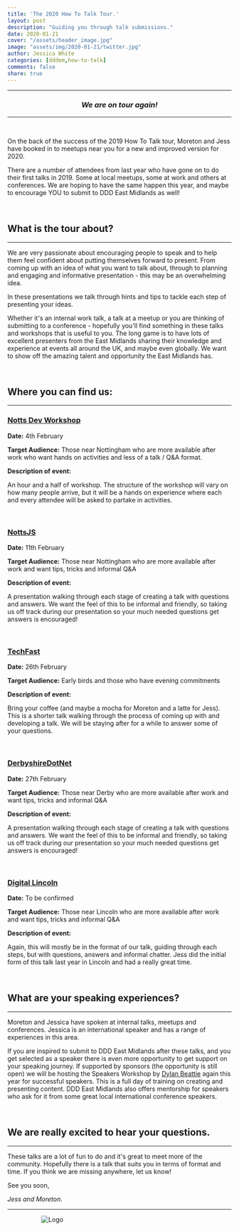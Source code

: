 ```yaml
---
title: 'The 2020 How To Talk Tour.'
layout: post
description: "Guiding you through talk submissions."
date: 2020-01-21
cover: "/assets/header_image.jpg"
image: "assets/img/2020-01-21/twitter.jpg"
author: Jessica White
categories: [dddem,how-to-talk]
comments: false
share: true
---
```


----
<center>
<h3 class="quote"><i>We are on tour again!</i></h3>
</center>

---

<br/>

On the back of the success of the 2019 How To Talk tour, Moreton and Jess have booked in to meetups near you for a new and improved version for 2020.

There are a number of attendees from last year who have gone on to do their first talks in 2019. Some at local meetups, some at work and others at conferences. We are hoping to have the same happen this year, and maybe to encourage YOU to submit to DDD East Midlands as well!

<br/>

## What is the tour about?
---

We are very passionate about encouraging people to speak and to help them feel confident about putting themselves forward to present. From coming up with an idea of what you want to talk about, through to planning and engaging and informative presentation - this may be an overwhelming idea.

In these presentations we talk through hints and tips to tackle each step of presenting your ideas.

Whether it's an internal work talk, a talk at a meetup or you are thinking of submitting to a conference - hopefully you'll find something in these talks and workshops that is useful to you. The long game is to have lots of excellent presenters from the East Midlands sharing their knowledge and experience at events all around the UK, and maybe even globally. We want to show off the amazing talent and opportunity the East Midlands has.

<br/>

## Where you can find us:
---

### <a href="https://www.meetup.com/Notts-Dev-Workshop/events/267988124/?isFirstPublish=true" target="_blank">Notts Dev Workshop</a>

<strong>Date:</strong> 4th February

<strong>Target Audience:</strong> Those near Nottingham who are more available after work who want hands on activities and less of a talk / Q&A format.

<strong>Description of event:</strong>

An hour and a half of workshop. The structure of the workshop will vary on how many people arrive, but it will be a hands on experience where each and every attendee will be asked to partake in activities.

<br/>

### <a href="https://nottsjs.org/" target="_blank">NottsJS</a>

<strong>Date:</strong> 11th February

<strong>Target Audience:</strong> Those near Nottingham who are more available after work and want tips, tricks and informal Q&A

<strong>Description of event:</strong>

A presentation walking through each stage of creating a talk with questions and answers. We want the feel of this to be informal and friendly, so taking us off track during our presentation so your much needed questions get answers is encouraged!

<br/>

### <a href="" target="_blank">TechFast</a>

<strong>Date:</strong> 26th February

<strong>Target Audience:</strong> Early birds and those who have evening commitments

<strong>Description of event:</strong> 

Bring your coffee (and maybe a mocha for Moreton and a latte for Jess). This is a shorter talk walking through the process of coming up with and developing a talk. We will be staying after for a while to answer some of your questions.

<br/>

### <a href="https://www.meetup.com/Derbyshire-Dot-Net/events/266944094/" target="_blank">DerbyshireDotNet</a>

<strong>Date:</strong> 27th February

<strong>Target Audience:</strong> Those near Derby who are more available after work and want tips, tricks and informal Q&A

<strong>Description of event:</strong>

A presentation walking through each stage of creating a talk with questions and answers. We want the feel of this to be informal and friendly, so taking us off track during our presentation so your much needed questions get answers is encouraged!

<br/>

### <a href="https://www.digitallincoln.co.uk/" target="_blank">Digital Lincoln</a>

<strong>Date:</strong> To be confirmed

<strong>Target Audience:</strong> Those near Lincoln who are more available after work and want tips, tricks and informal Q&A

<strong>Description of event:</strong>

Again, this will mostly be in the format of our talk, guiding through each steps, but with questions, answers and informal chatter. Jess did the initial form of this talk last year in Lincoln and had a really great time.

<br/>

## What are your speaking experiences?
---

Moreton and Jessica have spoken at internal talks, meetups and conferences. Jessica is an international speaker and has a range of experiences in this area.

If you are inspired to submit to DDD East Midlands after these talks, and you get selected as a speaker there is even more opportunity to get support on your speaking journey. If supported by sponsors (the opportunity is still open) we will be hosting the Speakers Workshop by <a href="https://dylanbeattie.net/" target="_blank">Dylan Beattie</a> again this year for successful speakers. This is a full day of training on creating and presenting content. DDD East Midlands also offers mentorship for speakers who ask for it from some great local international conference speakers.

<br/>

## We are really excited to hear your questions.
---

These talks are a lot of fun to do and it's great to meet more of the community. Hopefully there is a talk that suits you in terms of format and time. If you think we are missing anywhere, let us know!

See you soon,

_Jess and Moreton._

---

<div style="text-align:center; width:20%; margin-left: 10%;" markdown="1">
<img src="{{site.baseurl}}/assets/logo.png" alt="Logo">
</div>
